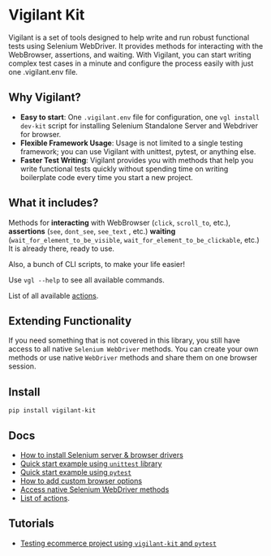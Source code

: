 # Vigilant Kit
Vigilant is a set of tools designed to help write and run robust functional tests using Selenium WebDriver. It provides
methods for interacting with the WebBrowser, assertions, and waiting. With Vigilant, you can start writing complex test
cases in a minute and configure the process easily with just one .vigilant.env file.

## Why Vigilant?
- **Easy to start**: One `.vigilant.env` file for configuration, one `vgl install dev-kit` script for installing
Selenium Standalone Server and Webdriver for browser.
- **Flexible Framework Usage**: Usage is not limited to a single testing framework; you can use Vigilant with unittest,
  pytest, or anything else.
- **Faster Test Writing**: Vigilant provides you with methods that help you write functional tests quickly without
  spending time on writing boilerplate code every time you start a new project.

## What it includes?
Methods for **interacting** with WebBrowser (`click`, `scroll_to`,  etc.), **assertions** (`see`, `dont_see`, `see_text`
, etc.) **waiting** (`wait_for_element_to_be_visible`, `wait_for_element_to_be_clickable`, etc.)
It is already there, ready to use.

Also, a bunch of CLI scripts, to make your life easier!

Use `vgl --help` to see all available commands.

List of all available [actions](docs/actions.md).

## Extending Functionality
If you need something that is not covered in this library, you still have access to all native `Selenium WebDriver` 
methods. You can create your own methods or use native `WebDriver` methods and share them on one browser session.

## Install
```shell
pip install vigilant-kit
```

## Docs
 - [How to install Selenium server & browser drivers](docs/selenium_install.md)
 - [Quick start example using `unittest` library](docs/vigilant_unittest.md) 
 - [Quick start example using `pytest`](docs/vigilant_pytest.md) 
 - [How to add custom browser options](docs/browser_options.md)
 - [Access native Selenium WebDriver methods](docs/native_selenium.md)
 - [List of actions](docs/actions.md).

## Tutorials
 - [Testing ecommerce project using `vigilant-kit` and `pytest`](docs/tutorial_pytest.md)
 
